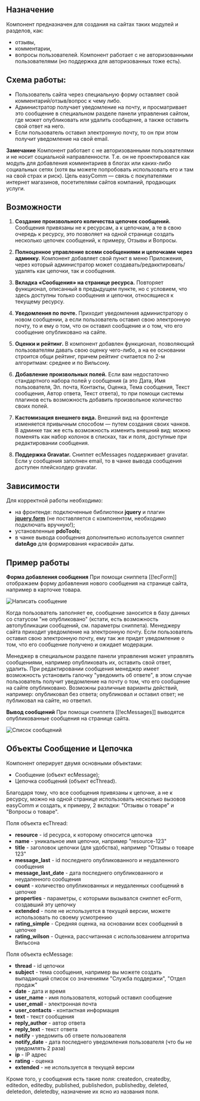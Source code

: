 ## Назначение
Компонент предназначен для создания на сайтах таких модулей и разделов, как:
* отзывы,
* комментарии,
* вопросы пользователей.
Компонент работает с не авторизованными пользователями (но поддержка для авторизованных тоже есть).

## Схема работы:
* Пользователь сайта через специальную форму оставляет свой комментарий/отзыв/вопрос к чему либо.
* Администратор получает уведомление на почту, и просматривает это сообщение в специальном разделе панели управления сайтом, где может опубликовать или удалить сообщение, а также оставить свой ответ на него.
* Если пользователь оставил электронную почту, то он при этом получит уведомление на свой email.


**Замечание**
Компонент работает с не авторизованными пользователями и не носит социальной направленности. Т.е. он не проектировался как модуль для добавления комментариев в блогах или каких-либо социальных сетях (хотя вы можете попробовать использовать его и там на свой страх и риск). 
Цель easyComm — связь с покупателями интернет магазинов, посетителями сайтов компаний, продающих услуги.

## Возможности
1. **Создание произвольного количества цепочек сообщений.** Сообщения привязаны не к ресурсам, а к цепочкам, а те в свою очередь к ресурсу, это позволяет на одной странице создать несколько цепочек сообщений, к примеру, Отзывы и Вопросы.

2. **Полноценное управление всеми сообщениями и цепочками через админку.** Компонент добавляет свой пункт в меню Приложения, через который администратор может создавать/редакктировать/удалять как цепочки, так и сообщения.

3. **Вкладка «Сообщения» на странице ресурса.** Повторяет функционал, описанный в предыдущем пункте, но с условием, что здесь доступны только сообщения и цепочки, относящиеся к текущему ресурсу.

4. **Уведомления по почте.** Приходит уведомления администратору о новом сообщении, а если пользователь оставил свою электронную почту, то и ему о том, что он оставил сообщение и о том, что его сообщение опубликовано на сайте.

5. **Оценки и рейтинг.** В компонент добавлен функционал, позволяющий пользователям давать свою оценку чего-либо, а на ее основании строится общи рейтинг, причем рейтинг считается по 2-м алгоритмам: среднее и по Вильсону.

6. **Добавление произвольных полей.** Если вам недостаточно стандартного набора полей у сообщения (а это Дата, Имя пользователя, Эл. почта, Контакты, Оценка, Тема сообщения, Текст сообщения, Автор ответа, Текст ответа), то при помощи системы плагинов есть возможность добавить произвольное количество своих полей.

7. **Кастомизация внешнего вида.** Внешний вид на фронтенде изменяется привычным способом — путем создания своих чанков. В админке так же есть возможность изменить внешний вид: можно поменять как набор колонок в списках, так и поля, доступные при редактировании сообщения.

8. **Поддержка Gravatar.** Сниппет ecMessages поддерживает gravatar. Если у сообщения заполнен email, то в чанке вывода сообщения доступен плейсхолдер gravatar.

## Зависимости
Для корректной работы необходимо:

* на фронтенде: подключенные библиотеки **jquery** и плагин **[jquery.form](http://habrahabr.ru/company/darudar/blog/143188/)** (не поставляется с компонентом, необходимо подключать вручную!);
* установленные **pdoTools**;
* в чанке вывода сообщения дополнительно используется сниппет **dateAgo** для формирования «красивой» даты.

## Пример работы
**Форма добавления сообщения**
При помощи сниппета [[!ecForm]] отображаем форму добавления нового сообщения на странице сайта, например в карточке товара.

![Написать сообщение](https://file.modx.pro/files/8/c/b/8cbe662519d913f58cf2e7fa5c9a4fd8.png)

Когда пользователь заполняет ее, сообщение заносится в базу данных со статусом "не опубликовано" (кстати, есть возможность автопубликации сообщений, см. параметры сниппета). Менеджеру сайта приходит уведомление на электронную почту. Если пользователь оставил свою электронную почту, ему так же придет уведомление о том, что его сообщение получено и ожидает модерации.

Менеджер в специальном разделе панели управления может управлять сообщениями, например опубликовать их, оставить свой ответ, удалить. При редактировании сообщения менеджер имеет возможность установить галочку "уведомить об ответе", в этом случае пользователь получит уведомление на почту о том, что его сообщение на сайте опубликовано. Возможны различные варианты действий, например: опубликовал без ответа; опубликовал и оставил ответ; не публиковал на сайте, но ответил.

**Вывод сообщений**
При помощи сниппета [[!ecMessages]] выводятся опубликованные сообщения на странице сайта.

![Список сообщений](https://file.modx.pro/files/e/3/e/e3e92ccddee867e6e52ba4ea3f6e7ba3.png)

## Объекты Сообщение и Цепочка
Компонент оперирует двумя основными объектами: 
* Сообщение (объект ecMessage);
* Цепочка сообщений (объект ecThread).

Благодаря тому, что все сообщения привязаны к цепочке, а не к ресурсу, можно на одной странице использовать несколько вызовов easyComm и создать, к примеру, 2 вкладки: "Отзывы о товаре" и "Вопросы о товаре".

Поля объекта ecThread:

* **resource** - id ресурса, к которому относится цепочка
* **name** - уникальное имя цепочки, например "resource-123"
* **title** - заголовок цепочки (для удобства), например "Отзывы о товаре 123"
* **message_last** - id последнего опубликованного и неудаленного сообщения
* **message_last_date** - дата последнего опубликованного и неудаленного сообщения
* **count** - количество опубликованных и неудаленных сообщений в цепочке
* **properties** - параметры, с которыми вызывался сниппет ecForm, создавший эту цепочку
* **extended** - поле не используется в текущей версии, можете использовать по своему усмотрению
* **rating_simple** - Средняя оценка, на основании всех сообщений в цепочке
* **rating_wilson** - Оценка, рассчитанная с использованием алгоритма Вильсона


Поля объекта ecMessage:

* **thread** - id цепочки
* **subject** - тема сообщения, например вы можете создать выпадающий список со значениями "Служба поддержки", "Отдел продаж"
* **date** - дата и время
* **user_name** - имя пользователя, который оставил сообщение
* **user_email** - электронная почта
* **user_contacts** - контактная информация
* **text** - текст сообщения
* **reply_author** - автор ответа
* **reply_text** - текст ответа
* **notify** - уведомить об ответе пользователя
* **notify_date** - дата последнего уведомления пользователя (что бы не уведомлять 2 раза)
* **ip** - IP адрес
* **rating** - оценка
* **extended** - не используется в текущей версии

Кроме того, у сообщения есть такие поля: createdon, createdby, editedon, editedby, published, publishedon, publishedby, deleted, deletedon, deletedby, назначение их ясно из названия поля.